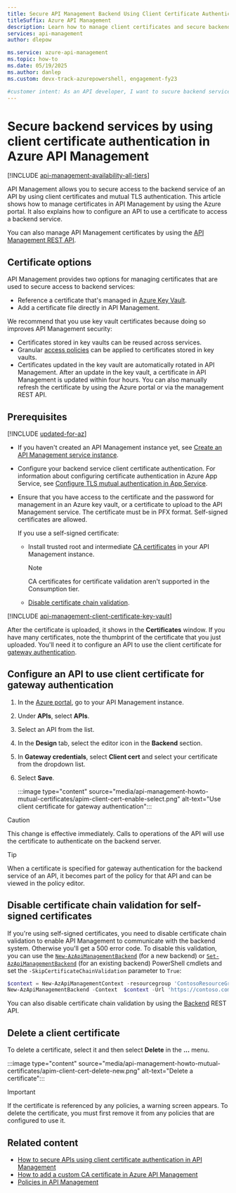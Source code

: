 ```yaml
---
title: Secure API Management Backend Using Client Certificate Authentication
titleSuffix: Azure API Management
description: Learn how to manage client certificates and secure backend services by using client certificate authentication in Azure API Management.
services: api-management
author: dlepow

ms.service: azure-api-management
ms.topic: how-to
ms.date: 05/19/2025
ms.author: danlep 
ms.custom: devx-track-azurepowershell, engagement-fy23

#customer intent: As an API developer, I want to sucure backend services by using client certificate authentication. 
---
```


# Secure backend services by using client certificate authentication in Azure API Management

[!INCLUDE [api-management-availability-all-tiers](../../includes/api-management-availability-all-tiers.md)]


API Management allows you to secure access to the backend service of an API by using client certificates and mutual TLS authentication. This article shows how to manage certificates in API Management by using the Azure portal. It also explains how to configure an API to use a certificate to access a backend service.

You can also manage API Management certificates by using the [API Management REST API](/rest/api/apimanagement/current-ga/certificate).

## Certificate options

API Management provides two options for managing certificates that are used to secure access to backend services:

* Reference a certificate that's managed in [Azure Key Vault](/azure/key-vault/general/overview). 
* Add a certificate file directly in API Management.

We recommend that you use key vault certificates because doing so improves API Management security:

* Certificates stored in key vaults can be reused across services.
* Granular [access policies](/azure/key-vault/general/security-features#privileged-access) can be applied to certificates stored in key vaults.
* Certificates updated in the key vault are automatically rotated in API Management. After an update in the key vault, a certificate in API Management is updated within four hours. You can also manually refresh the certificate by using the Azure portal or via the management REST API.

## Prerequisites

[!INCLUDE [updated-for-az](~/reusable-content/ce-skilling/azure/includes/updated-for-az.md)]

* If you haven't created an API Management instance yet, see [Create an API Management service instance](get-started-create-service-instance.md).
* Configure your backend service client certificate authentication. For information about configuring certificate authentication in Azure App Service, see [Configure TLS mutual authentication in App Service][to configure certificate authentication in Azure WebSites refer to this article]. 
* Ensure that you have access to the certificate and the password for management in an Azure key vault, or a certificate to upload to the API Management service. The certificate must be in PFX format. Self-signed certificates are allowed. 

    If you use a self-signed certificate:
    * Install trusted root and intermediate [CA certificates](api-management-howto-ca-certificates.md) in your API Management instance. 
    
        > [!NOTE]
        > CA certificates for certificate validation aren't supported in the Consumption tier.
    * [Disable certificate chain validation](#disable-certificate-chain-validation-for-self-signed-certificates).

[!INCLUDE [api-management-client-certificate-key-vault](../../includes/api-management-client-certificate-key-vault.md)]

After the certificate is uploaded, it shows in the **Certificates** window. If you have many certificates, note the thumbprint of the certificate that you just uploaded. You'll need it to configure an API to use the client certificate for [gateway authentication](#configure-an-api-to-use-client-certificate-for-gateway-authentication).


## Configure an API to use client certificate for gateway authentication

1. In the [Azure portal](https://portal.azure.com), go to your API Management instance.
1. Under **APIs**, select **APIs**.
1. Select an API from the list. 
1. In the **Design** tab, select the editor icon in the **Backend** section.
1. In **Gateway credentials**, select **Client cert** and select your certificate from the dropdown list.
1. Select **Save**.

    :::image type="content" source="media/api-management-howto-mutual-certificates/apim-client-cert-enable-select.png" alt-text="Use client certificate for gateway authentication":::

> [!CAUTION]
> This change is effective immediately. Calls to operations of the API will use the certificate to authenticate on the backend server.

> [!TIP]
> When a certificate is specified for gateway authentication for the backend service of an API, it becomes part of the policy for that API and can be viewed in the policy editor.

## Disable certificate chain validation for self-signed certificates

If you're using self-signed certificates, you need to disable certificate chain validation to enable API Management to communicate with the backend system. Otherwise you'll get a 500 error code. To disable this validation, you can use the [`New-AzApiManagementBackend`](/powershell/module/az.apimanagement/new-azapimanagementbackend) (for a new backend) or [`Set-AzApiManagementBackend`](/powershell/module/az.apimanagement/set-azapimanagementbackend) (for an existing backend) PowerShell cmdlets and set the `-SkipCertificateChainValidation` parameter to `True`:

```powershell
$context = New-AzApiManagementContext -resourcegroup 'ContosoResourceGroup' -servicename 'ContosoAPIMService'
New-AzApiManagementBackend -Context  $context -Url 'https://contoso.com/myapi' -Protocol http -SkipCertificateChainValidation $true
```

You can also disable certificate chain validation by using the [Backend](/rest/api/apimanagement/current-ga/backend) REST API.

## Delete a client certificate

To delete a certificate, select it and then select **Delete** in the **...** menu.

:::image type="content" source="media/api-management-howto-mutual-certificates/apim-client-cert-delete-new.png" alt-text="Delete a certificate":::

> [!IMPORTANT]
> If the certificate is referenced by any policies, a warning screen appears. To delete the certificate, you must first remove it from any policies that are configured to use it.

## Related content

* [How to secure APIs using client certificate authentication in API Management](api-management-howto-mutual-certificates-for-clients.md)
* [How to add a custom CA certificate in Azure API Management](./api-management-howto-ca-certificates.md)
* [Policies in API Management](api-management-howto-policies.md)


[How to add operations to an API]: ./mock-api-responses.md
[How to add and publish a product]: api-management-howto-add-products.md
[Monitoring and analytics]: ../api-management-monitoring.md
[Add APIs to a product]: api-management-howto-add-products.md#add-apis
[Publish a product]: api-management-howto-add-products.md#publish-product
[Get started with Azure API Management]: get-started-create-service-instance.md
[API Management policy reference]: ./api-management-policies.md
[Caching policies]: ./api-management-policies.md#caching
[Create an API Management service instance]: get-started-create-service-instance.md

[WebApp-GraphAPI-DotNet]: https://github.com/AzureADSamples/WebApp-GraphAPI-DotNet
[to configure certificate authentication in Azure WebSites refer to this article]: ../app-service/app-service-web-configure-tls-mutual-auth.md
